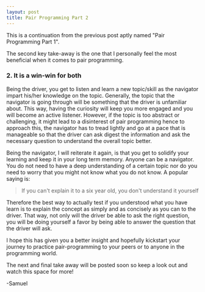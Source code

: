 ```yaml
---
layout: post
title: Pair Programming Part 2
---
```


This is a continuation from the previous post aptly named "Pair Programming Part 1".

The second key take-away is the one that I personally feel the most beneficial when it comes to pair programming.

<h3>2. It is a win-win for both</h3>

Being the driver, you get to listen and learn a new topic/skill as the navigator impart his/her knowledge on the topic. Generally, the topic that the navigator is going through will be something that the driver is unfamiliar about. This way, having the curiosity will keep you more engaged and you will become an active listener. However, if the topic is too abstract or challenging, it might lead to a disinterest of pair programming hence to approach this, the navigator has to tread lightly and go at a pace that is manageable so that the driver can ask digest the information and ask the necessary question to understand the overall topic better.

Being the navigator, I will reiterate it again, is that you get to solidify your learning and keep it in your long term memory. Anyone can be a navigator. You do not need to have a deep understanding of a certain topic nor do you need to worry that you might not know what you do not know. A popular saying is:

> If you can't explain it to a six year old, you don't understand it yourself

Therefore the best way to actually test if you understood what you have learn is to explain the concept as simply and as concisely as you can to the driver. That way, not only will the driver be able to ask the right question, you will be doing yourself a favor by being able to answer the question that the driver will ask.

I hope this has given you a better insight and hopefully kickstart your journey to practice pair-programming to your peers or to anyone in the programming world.

The next and final take away will be posted soon so keep a look out and watch this space for more!

-Samuel
